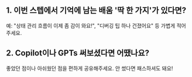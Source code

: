 ## 1. 이번 스텝에서 기억에 남는 배움 '딱 한 가지'가 있다면?
예: "상태 관리 흐름이 이제 좀 감이 와요!", "디버깅 팁 하나 건졌어요" 등 가볍게 적어주세요.

## 2. Copilot이나 GPTs 써보셨다면 어땠나요?
좋았던 점이나 아쉬웠던 점을 편하게 공유해주세요. 안 썼다면 패스하셔도 돼요!

